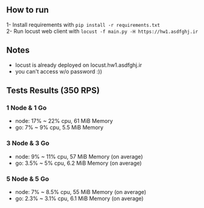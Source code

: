 ## How to run
1- Install requirements with `pip install -r requirements.txt`  
2- Run locust web client with `locust -f main.py -H https://hw1.asdfghj.ir`  

## Notes
* locust is already deployed on locust.hw1.asdfghj.ir
* you can't access w/o password :))

## Tests Results (350 RPS)
### 1 Node & 1 Go
*   node: 17% ~ 22% cpu, 61 MiB Memory
*   go: 7% ~ 9% cpu, 5.5 MiB Memory
### 3 Node & 3 Go
*   node: 9% ~ 11% cpu, 57 MiB Memory (on average)
*   go: 3.5% ~ 5% cpu, 6.2 MiB Memory (on average)
### 5 Node & 5 Go
*   node: 7% ~ 8.5% cpu, 55 MiB Memory (on average)
*   go: 2.3% ~ 3.1% cpu, 6.1 MiB Memory (on average)